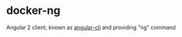 # docker-ng
Angular 2 client, known as [angular-cli](https://github.com/angular/angular-cli) and providing "ng" command
